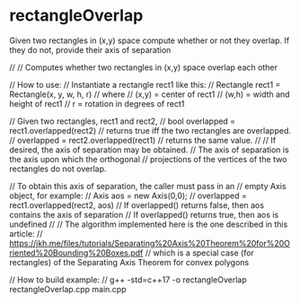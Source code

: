 # rectangleOverlap
Given two rectangles in (x,y) space compute whether or not they overlap. If they do not, provide their axis of separation


//
// Computes whether two rectangles in (x,y) space overlap each other

// How to use:
//  Instantiate a rectangle rect1 like this:
//    Rectangle rect1 = Rectangle(x, y, w, h, r)
// where
//   (x,y) = center of rect1
//   (w,h) = width and height of rect1
//     r   = rotation in degrees of rect1

//  Given two rectangles, rect1 and rect2,
//    bool overlapped = rect1.overlapped(rect2)
//  returns true iff the two rectangles are overlapped.
//    overlapped = rect2.overlapped(rect1)
//  returns the same value.
//
// If desired, the axis of separation may be obtained.
// The axis of separation is the axis upon which the orthogonal
// projections of the vertices of the two rectangles do not overlap.

// To obtain this axis of separation, the caller must pass in an
// empty Axis object, for example:
//   Axis aos = new Axis(0,0);
//   overlapped = rect1.overlapped(rect2, aos)
// If overlapped() returns false, then aos contains the axis of separation
// If overlapped() returns true, then aos is undefined
//
// The algorithm implemented here is the one described in this article:
// https://jkh.me/files/tutorials/Separating%20Axis%20Theorem%20for%20Oriented%20Bounding%20Boxes.pdf
// which is a special case (for rectangles) of the Separating Axis Theorem for convex polygons

// How to build example:
// g++ -std=c++17 -o rectangleOverlap  rectangleOverlap.cpp main.cpp